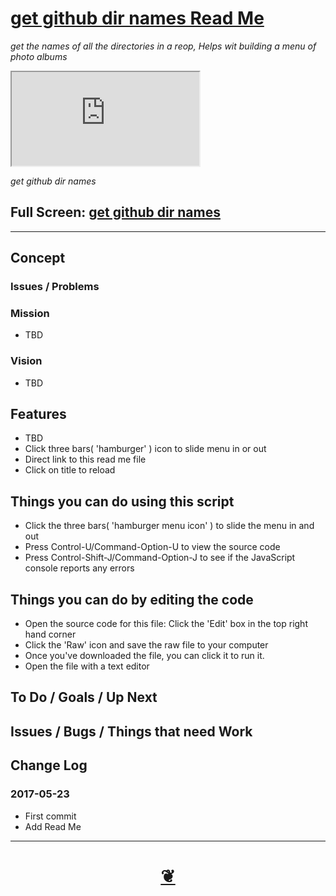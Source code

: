 <span style=display:none; >[You are now in a GitHub source code view - click this link to view Read Me file as a web page]( http://pushme-pullyou.github.io/tootoo/r3/utilities/get-github-dir-names/#tootoo/r3/utilities/get-github-dir-names/README.md "View file as a web page." ) </span>


<!--
<a href="https://pushme-pullyou.github.io/" >pushme-pullyou.github.io</a> &raquo;  <a href="https://pushme-pullyou.github.io/tootoo/" >tootoo</a> &raquo; </h3> <a href="https://pushme-pullyou.github.io/tootoo/r3/" >r3</a> &raquo; </h3> <a href="https://pushme-pullyou.github.io/tootoo/r3/utilities/" >utilities</a> &raquo; </h3>
-->

[get github dir names Read Me]( https://pushme-pullyou.github.io/#tootoo/r3/utilities/get-github-dir-names/README.md )
===
_get the names of all the directories in a reop, Helps wit building a menu of photo albums_

<!--
<img src="" style=display:none; width=800 >
-->

<iframe id=ifr src=https://pushme-pullyou.github.io/tootoo/r3/utilities/get-github-dir-names/index.html onload=ifr.contentWindow.container.style.left=0;  ></iframe>

_get github dir names_

## Full Screen: [ get github dir names ]( https://pushme-pullyou.github.io/tootoo/r3/utilities/get-github-dir-names/index.html )

***

## Concept

### Issues / Problems
<!--

The general format is an adaptation of the ideas developed in Alexander's _et al_ [A Pattern Language]( https://books.google.com/books?id=hwAHmktpk5IC&pg=PR10#v=onepage&q&f=false ) - as summarized on page 10.

Each pattern describes a problem which occurs over and over again in our environment, and then describes the core of the solution to that problem, in such a way that you can use this solution a million times over, without ever doing it the same way twice.

patterns are descriptions of common problems and proposal for the solutions that can be used repeatedly every time the problem is encountered and producing an different outcome.

-->

### Mission
<!-- a statement of a rationale, applicable now as well as in the future -->

* TBD

### Vision
<!--  a descriptive picture of a desired future state -->

* TBD


## Features

* TBD
* Click three bars( 'hamburger' ) icon to slide menu in or out
* Direct link to this read me file
* Click on title to reload


## Things you can do using this script


* Click the three bars( 'hamburger menu icon' ) to slide the menu in and out
* Press Control-U/Command-Option-U to view the source code
* Press Control-Shift-J/Command-Option-J to see if the JavaScript console reports any errors



## Things you can do by editing the code

* Open the source code for this file: Click the 'Edit' box in the top right hand corner
* Click the 'Raw' icon and save the raw file to your computer
* Once you've downloaded the file, you can click it to run it.
* Open the file with a text editor


<!--
## Users
_where used_

Intended for xxx

## Links of Interest
-->


## To Do / Goals / Up Next


## Issues / Bugs / Things that need Work


## Change Log

### 2017-05-23

* First commit
* Add Read Me


***

<h1 style=text-align:center;text-decoration:none;width:100%; ><a href=javascript:window.scrollTo(0,0); title='pushMe pullYou ~ your coming and going happy place' > ❦ </a></h1>

